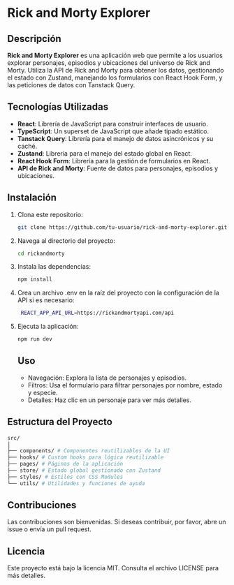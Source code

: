 # Rick and Morty Explorer

## Descripción

**Rick and Morty Explorer** es una aplicación web que permite a los usuarios explorar personajes, episodios y ubicaciones del universo de Rick and Morty. Utiliza la API de Rick and Morty para obtener los datos, gestionando el estado con Zustand, manejando los formularios con React Hook Form, y las peticiones de datos con Tanstack Query.

## Tecnologías Utilizadas

- **React**: Librería de JavaScript para construir interfaces de usuario.
- **TypeScript**: Un superset de JavaScript que añade tipado estático.
- **Tanstack Query**: Librería para el manejo de datos asincrónicos y su caché.
- **Zustand**: Librería para el manejo del estado global en React.
- **React Hook Form**: Librería para la gestión de formularios en React.
- **API de Rick and Morty**: Fuente de datos para personajes, episodios y ubicaciones.

## Instalación

1. Clona este repositorio:

   ```bash
   git clone https://github.com/tu-usuario/rick-and-morty-explorer.git
   ```

2. Navega al directorio del proyecto:

   ```bash
   cd rickandmorty
   ```

3. Instala las dependencias:

   ```bash
   npm install
   ```

4. Crea un archivo .env en la raíz del proyecto con la configuración de la API si es necesario:
   ```bash
    REACT_APP_API_URL=https://rickandmortyapi.com/api
   ```
5. Ejecuta la aplicación:

   ```bash
   npm run dev
   ```

   ## Uso

   - Navegación: Explora la lista de personajes y episodios.
   - Filtros: Usa el formulario para filtrar personajes por nombre, estado y especie.
   - Detalles: Haz clic en un personaje para ver más detalles.

## Estructura del Proyecto

```bash
src/
│
├── components/ # Componentes reutilizables de la UI
├── hooks/ # Custom hooks para lógica reutilizable
├── pages/ # Páginas de la aplicación
├── store/ # Estado global gestionado con Zustand
├── styles/ # Estilos con CSS Modules
└── utils/ # Utilidades y funciones de ayuda
```

## Contribuciones

Las contribuciones son bienvenidas. Si deseas contribuir, por favor, abre un issue o envía un pull request.

## Licencia

Este proyecto está bajo la licencia MIT. Consulta el archivo LICENSE para más detalles.

